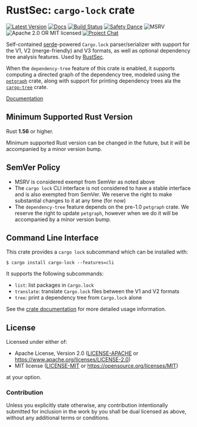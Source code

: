 # RustSec: `cargo-lock` crate

[![Latest Version][crate-image]][crate-link]
[![Docs][docs-image]][docs-link]
[![Build Status][build-image]][build-link]
[![Safety Dance][safety-image]][safety-link]
![MSRV][rustc-image]
![Apache 2.0 OR MIT licensed][license-image]
[![Project Chat][zulip-image]][zulip-link]

Self-contained [serde]-powered `Cargo.lock` parser/serializer with support
for the V1, V2 (merge-friendly) and V3 formats, as well as optional
dependency tree analysis features. Used by [RustSec].

When the `dependency-tree` feature of this crate is enabled, it supports
computing a directed graph of the dependency tree, modeled using the
[`petgraph`] crate, along with support for printing dependency trees ala
the [`cargo-tree`] crate.

[Documentation][docs-link]

## Minimum Supported Rust Version

Rust **1.56** or higher.

Minimum supported Rust version can be changed in the future, but it will be
accompanied by a minor version bump.

## SemVer Policy

- MSRV is considered exempt from SemVer as noted above
- The `cargo lock` CLI interface is not considered to have a stable interface
  and is also exempted from SemVer. We reserve the right to make substantial
  changes to it at any time (for now)
- The `dependency-tree` feature depends on the pre-1.0 `petgraph` crate.
  We reserve the right to update `petgraph`, however when we do it will be
  accompanied by a minor version bump.

## Command Line Interface

This crate provides a `cargo lock` subcommand which can be installed with:

```text
$ cargo install cargo-lock --features=cli
```

It supports the following subcommands:

- `list`: list packages in `Cargo.lock`
- `translate`: translate `Cargo.lock` files between the V1 and V2 formats
- `tree`: print a dependency tree from `Cargo.lock` alone

See the [crate documentation][docs-link] for more detailed usage information.

## License

Licensed under either of:

- Apache License, Version 2.0 ([LICENSE-APACHE] or <https://www.apache.org/licenses/LICENSE-2.0>)
- MIT license ([LICENSE-MIT] or <https://opensource.org/licenses/MIT>)

at your option.

### Contribution

Unless you explicitly state otherwise, any contribution intentionally submitted
for inclusion in the work by you shall be dual licensed as above, without any
additional terms or conditions.

[//]: # (badges)

[crate-image]:  https://buildstats.info/crate/cargo-lock
[crate-link]: https://crates.io/crates/cargo-lock
[docs-image]: https://docs.rs/cargo-lock/badge.svg
[docs-link]: https://docs.rs/cargo-lock/
[build-image]: https://github.com/RustSec/rustsec/actions/workflows/cargo-lock.yml/badge.svg
[build-link]: https://github.com/RustSec/rustsec/actions/workflows/cargo-lock.yml
[license-image]: https://img.shields.io/badge/license-Apache2.0%2FMIT-blue.svg
[rustc-image]: https://img.shields.io/badge/rustc-1.49+-blue.svg
[safety-image]: https://img.shields.io/badge/unsafe-forbidden-success.svg
[safety-link]: https://github.com/rust-secure-code/safety-dance/
[zulip-image]: https://img.shields.io/badge/zulip-join_chat-blue.svg
[zulip-link]: https://rust-lang.zulipchat.com/#narrow/stream/146229-wg-secure-code/

[//]: # (general links)

[serde]: https://serde.rs/
[RustSec]: https://rustsec.org/
[`petgraph`]: https://github.com/petgraph/petgraph
[`cargo-tree`]: https://github.com/sfackler/cargo-tree
[LICENSE-APACHE]: https://github.com/RustSec/cargo-lock/blob/main/LICENSE-APACHE
[LICENSE-MIT]: https://github.com/RustSec/cargo-lock/blob/main/LICENSE-MIT
